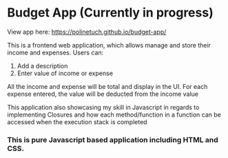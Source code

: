 # Budget App (Currently in progress)

View app here: https://polinetuch.github.io/budget-app/

This is a frontend web application, which allows manage and store their income and expenses. Users can:
   1. Add a description
   2. Enter value of income or expense

All the income and expense will be total and display in the UI. For each expense entered, the value will be deducted from the income value

This application also showcasing my skill in Javascript in regards to implementing Closures and how each method/function in a function can be accessed when the execution stack is completed 

### This is pure Javascript based application including HTML and CSS.
